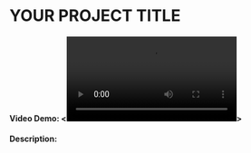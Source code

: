 # YOUR PROJECT TITLE
#### Video Demo:  <<video controls src="video1056996549-1.mp4" title="Title"></video>>
#### Description:

